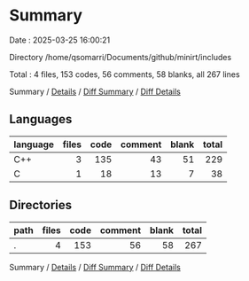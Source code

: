# Summary

Date : 2025-03-25 16:00:21

Directory /home/qsomarri/Documents/github/minirt/includes

Total : 4 files,  153 codes, 56 comments, 58 blanks, all 267 lines

Summary / [Details](details.md) / [Diff Summary](diff.md) / [Diff Details](diff-details.md)

## Languages
| language | files | code | comment | blank | total |
| :--- | ---: | ---: | ---: | ---: | ---: |
| C++ | 3 | 135 | 43 | 51 | 229 |
| C | 1 | 18 | 13 | 7 | 38 |

## Directories
| path | files | code | comment | blank | total |
| :--- | ---: | ---: | ---: | ---: | ---: |
| . | 4 | 153 | 56 | 58 | 267 |

Summary / [Details](details.md) / [Diff Summary](diff.md) / [Diff Details](diff-details.md)